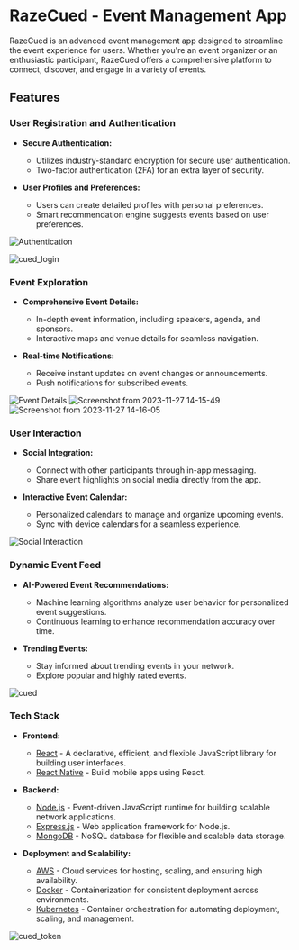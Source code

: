 # RazeCued - Event Management App

RazeCued is an advanced event management app designed to streamline the event experience for users. Whether you're an event organizer or an enthusiastic participant, RazeCued offers a comprehensive platform to connect, discover, and engage in a variety of events.

## Features

### User Registration and Authentication

- **Secure Authentication:**
  - Utilizes industry-standard encryption for secure user authentication.
  - Two-factor authentication (2FA) for an extra layer of security.

- **User Profiles and Preferences:**
  - Users can create detailed profiles with personal preferences.
  - Smart recommendation engine suggests events based on user preferences.

![Authentication](docs/images/authentication.gif)

![cued_login](https://github.com/AtulRajput01/cued-solution/assets/92659293/733db975-3cc8-4020-8cca-a50ecdc0f04f)

### Event Exploration

- **Comprehensive Event Details:**
  - In-depth event information, including speakers, agenda, and sponsors.
  - Interactive maps and venue details for seamless navigation.

- **Real-time Notifications:**
  - Receive instant updates on event changes or announcements.
  - Push notifications for subscribed events.

![Event Details](docs/images/event_details.gif)
![Screenshot from 2023-11-27 14-15-49](https://github.com/AtulRajput01/cued-solution/assets/92659293/09fc75a8-31d9-4f8f-af46-0b7629a88c36)       
![Screenshot from 2023-11-27 14-16-05](https://github.com/AtulRajput01/cued-solution/assets/92659293/339c8d6f-657b-4f8f-b7b1-280fc99a38c6)

### User Interaction

- **Social Integration:**
  - Connect with other participants through in-app messaging.
  - Share event highlights on social media directly from the app.

- **Interactive Event Calendar:**
  - Personalized calendars to manage and organize upcoming events.
  - Sync with device calendars for a seamless experience.

![Social Interaction](docs/images/social_interaction.gif)

### Dynamic Event Feed

- **AI-Powered Event Recommendations:**
  - Machine learning algorithms analyze user behavior for personalized event suggestions.
  - Continuous learning to enhance recommendation accuracy over time.

- **Trending Events:**
  - Stay informed about trending events in your network.
  - Explore popular and highly rated events.

![cued](https://github.com/AtulRajput01/cued-solution/assets/92659293/6fc7c064-848b-471d-b596-3329fd1d4898)

### Tech Stack

- **Frontend:**
  - [React](https://reactjs.org/) - A declarative, efficient, and flexible JavaScript library for building user interfaces.
  - [React Native](https://reactnative.dev/) - Build mobile apps using React.

- **Backend:**
  - [Node.js](https://nodejs.org/) - Event-driven JavaScript runtime for building scalable network applications.
  - [Express.js](https://expressjs.com/) - Web application framework for Node.js.
  - [MongoDB](https://www.mongodb.com/) - NoSQL database for flexible and scalable data storage.

- **Deployment and Scalability:**
  - [AWS](https://aws.amazon.com/) - Cloud services for hosting, scaling, and ensuring high availability.
  - [Docker](https://www.docker.com/) - Containerization for consistent deployment across environments.
  - [Kubernetes](https://kubernetes.io/) - Container orchestration for automating deployment, scaling, and management.

![cued_token](https://github.com/AtulRajput01/cued-solution/assets/92659293/5a14afe4-bf1f-487e-a136-22563a3696e5)
